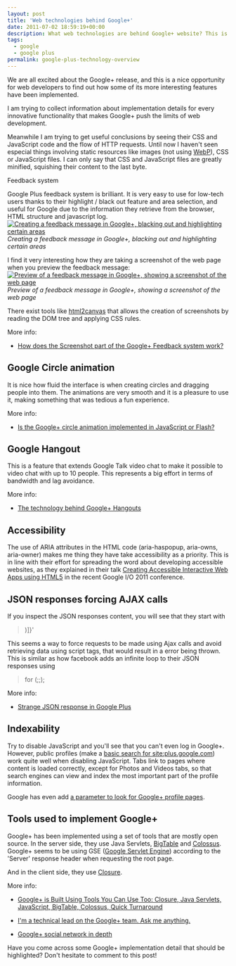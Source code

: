 ```yaml
---
layout: post
title: 'Web technologies behind Google+'
date: 2011-07-02 18:59:19+00:00
description: What web technologies are behind Google+ website? This is a collection of links to posts explaining interesting features of this brand new network site.
tags:
  - google
  - google plus
permalink: google-plus-technology-overview
---
```


We are all excited about the Google+ release, and this is a nice opportunity for web developers to find out how some of its more interesting features have been implemented.

I am trying to collect information about implementation details for every innovative functionality that makes Google+ push the limits of web development.

<!-- more -->
Meanwhile I am trying to get useful conclusions by seeing their CSS and JavaScript code and the flow of HTTP requests. Until now I haven't seen especial things involving static resources like images (not using [WebP](http://code.google.com/speed/webp/)), CSS or JavaScript files. I can only say that CSS and JavaScript files are greatly minified, squishing their content to the last byte.

Feedback system

Google Plus feedback system is brilliant. It is very easy to use for low-tech users thanks to their highlight / black out feature and area selection, and useful for Google due to the information they retrieve from the browser, HTML structure and javascript log.
[![Creating a feedback message in Google+, blacking out and highlighting certain areas](/assets/images/posts/feedback-test-1024x572.jpg)](/assets/images/posts/feedback-test.jpg)
_Creating a feedback message in Google+, blacking out and highlighting certain areas_

I find it very interesting how they are taking a screenshot of the web page when you preview the feedback message:
[![Preview of a feedback message in Google+, showing a screenshot of the web page](/assets/images/posts/feedback-test-preview.jpg)](/assets/images/posts/feedback-test-preview.jpg)
_Preview of a feedback message in Google+, showing a screenshot of the web page_

There exist tools like [html2canvas](http://html2canvas.hertzen.com/) that allows the creation of screenshots by reading the DOM tree and applying CSS rules.

More info:

  * [How does the Screenshot part of the Google+ Feedback system work?](http://stackoverflow.com/questions/6527742/how-does-the-screenshot-part-of-the-google-feedback-system-work)

## Google Circle animation

It is nice how fluid the interface is when creating circles and dragging people into them. The animations are very smooth and it is a pleasure to use it, making something that was tedious a fun experience.

More info:

  * [Is the Google+ circle animation implemented in JavaScript or Flash?](https://www.quora.com/Is-the-Google+-circle-animation-implemented-in-JavaScript-or-Flash)

## Google Hangout

This is a feature that extends Google Talk video chat to make it possible to video chat with up to 10 people. This represents a big effort in terms of bandwidth and lag avoidance.

More info:

  * [The technology behind Google+ Hangouts](http://gigaom.com/video/google-hangouts-technology)

## Accessibility

The use of ARIA attributes in the HTML code (aria-haspopup, aria-owns, aria-owner) makes me thing they have take accessibility as a priority. This is in line with their effort for spreading the word about developing accessible websites, as they explained in their talk [Creating Accessible Interactive Web Apps using HTML5](https://www.youtube.com/watch?v=lMrkCoqgoxw) in the recent Google I/O 2011 conference.

## JSON responses forcing AJAX calls

If you inspect the JSON responses content, you will see that they start with

> )]}'

This seems a way to force requests to be made using Ajax calls and avoid retrieving data using script tags, that would result in a error being thrown. This is similar as how facebook adds an infinite loop to their JSON responses using

> for (;;);

More info:

  * [Strange JSON response in Google Plus](http://stackoverflow.com/questions/6618441/strange-json-response-in-google-plus)

## Indexability

Try to disable JavaScript and you'll see that you can't even log in Google+. However, public profiles (make a [basic search for site:plus.google.com](http://www.google.es/search?q=site:plus.google.com)) work quite well when disabling JavaScript. Tabs link to pages where content is loaded correctly, except for Photos and Videos tabs, so that search engines can view and index the most important part of the profile information.

Google has even add [a parameter to look for Google+ profile pages](http://searchenginewatch.com/article/2082771/Deconstructing-Google).

## Tools used to implement Google+

Google+ has been implemented using a set of tools that are mostly open source. In the server side, they use Java Servlets, [BigTable](http://en.wikipedia.org/wiki/BigTable) and [Colossus](http://www.cs.cornell.edu/projects/ladis2009/talks/dean-keynote-ladis2009.pdf). Google+ seems to be using GSE ([Google Servlet Engine](http://code.google.com/p/opengse/)) according to the 'Server' response header when requesting the root page.

And in the client side, they use [Closure](http://code.google.com/closure/).

More info:

  * [Google+ is Built Using Tools You Can Use Too: Closure, Java Servlets, JavaScript, BigTable, Colossus, Quick Turnaround](http://highscalability.com/blog/2011/7/12/google-is-built-using-tools-you-can-use-too-closure-java-ser.html)

  * [I'm a technical lead on the Google+ team. Ask me anything.](http://anyasq.com/79-im-a-technical-lead-on-the-google+-team)

  * [Google+ social network in depth](http://stackoverflow.com/questions/6545811/google-social-network-in-depth)

Have you come across some Google+ implementation detail that should be highlighted? Don't hesitate to comment to this post!

